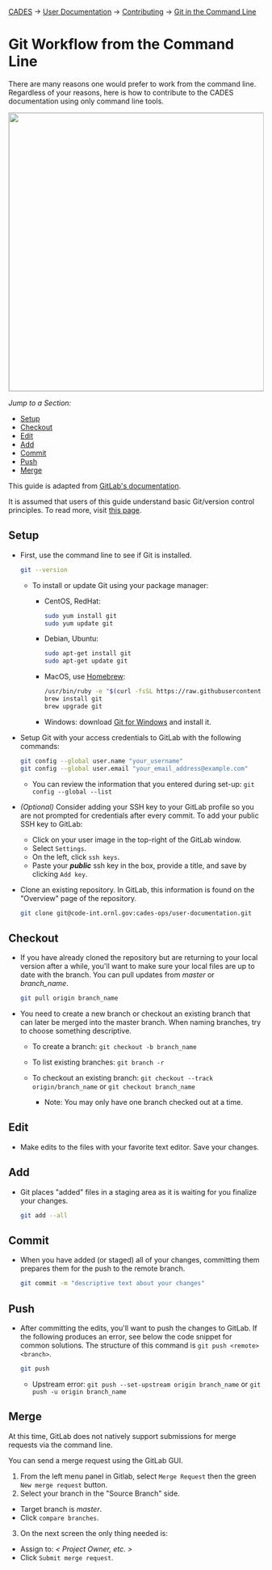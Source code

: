 [CADES](http://support.cades.ornl.gov/) → [User Documentation](../README.md) → [Contributing](../CONTRIBUTE.md) → [Git in the Command Line](git-command-line.md)

# Git Workflow from the Command Line

There are many reasons one would prefer to work from the command line. Regardless of your reasons, here is how to contribute to the CADES documentation using only command line tools.

<a target="_new" href="screenshots/git-workflow-steps.png"><img src="screenshots/git-workflow-steps.png" style="border-style:ridge;border-color:#bfbfbf;border-width:1px;width:550px;" /></a><!-- o_ -->

_Jump to a Section:_   
- [Setup](#setup)
- [Checkout](#checkout)
- [Edit](#edit)   
- [Add](#add)
- [Commit](#commit)
- [Push](#push)
- [Merge](#merge)

This guide is adapted from [GitLab's documentation](https://docs.gitlab.com/ee/gitlab-basics/start-using-git.html).

It is assumed that users of this guide understand basic Git/version control principles. To read more, visit [this page](https://git-scm.com/).

## Setup

- First, use the command line to see if Git is installed.

  ```bash
  git --version
  ```

  - To install or update Git using your package manager:

    - CentOS, RedHat:

      ```bash
      sudo yum install git
      sudo yum update git
      ```

    - Debian, Ubuntu:

      ```bash
      sudo apt-get install git
      sudo apt-get update git
      ```

    - MacOS, use [Homebrew](https://brew.sh/):

      ```bash
      /usr/bin/ruby -e "$(curl -fsSL https://raw.githubusercontent.com/Homebrew/install/master/install)"
      brew install git
      brew upgrade git
      ```

    - Windows: download [Git for Windows](https://gitforwindows.org/) and install it.

- Setup Git with your access credentials to GitLab with the following commands:

  ```bash
  git config --global user.name "your_username"
  git config --global user.email "your_email_address@example.com"
  ```

  - You can review the information that you entered during set-up: `git config --global --list`

- _(Optional)_ Consider adding your SSH key to your GitLab profile so you are not prompted for credentials after every commit. To add your public SSH key to GitLab:

  - Click on your user image in the top-right of the GitLab window.
  - Select `Settings`.
  - On the left, click `ssh keys`.
  - Paste your _**public**_ ssh key in the box, provide a title, and save by clicking `Add key`.

- Clone an existing repository. In GitLab, this information is found on the "Overview" page of the repository.

  ```bash
  git clone git@code-int.ornl.gov:cades-ops/user-documentation.git
  ```

## Checkout

- If you have already cloned the repository but are returning to your local version after a while, you'll want to make sure your local files are up to date with the branch. You can pull updates from _master_ or _branch_name_.

  ```bash
  git pull origin branch_name
  ```

- You need to create a new branch or checkout an existing branch that can later be merged into the master branch. When naming branches, try to choose something descriptive.

  - To create a branch: `git checkout -b branch_name`
  - To list existing branches: `git branch -r`
  - To checkout an existing branch: `git checkout --track origin/branch_name` or `git checkout branch_name`

    - Note: You may only have one branch checked out at a time.

## Edit

- Make edits to the files with your favorite text editor. Save your changes.

## Add

- Git places "added" files in a staging area as it is waiting for you finalize your changes.

  ```bash
  git add --all
  ```

## Commit

- When you have added (or staged) all of your changes, committing them prepares them for the push to the remote branch.

  ```bash
  git commit -m "descriptive text about your changes"
  ```

## Push

- After committing the edits, you'll want to push the changes to GitLab. If the following produces an error, see below the code snippet for common solutions. The structure of this command is `git push <remote> <branch>`.

  ```bash
  git push
  ```

  - Upstream error: `git push --set-upstream origin branch_name` or `git push -u origin branch_name`

## Merge

At this time, GitLab does not natively support submissions for merge requests via the command line.

You can send a merge request using the GitLab GUI.

1. From the left menu panel in Gitlab, select `Merge Request` then the green `New merge request` button.
2. Select your branch in the "Source Branch" side.

  - Target branch is _master_.
  - Click `compare branches`.

3. On the next screen the only thing needed is:

  - Assign to: _< Project Owner, etc. >_
  - Click `Submit merge request`.
